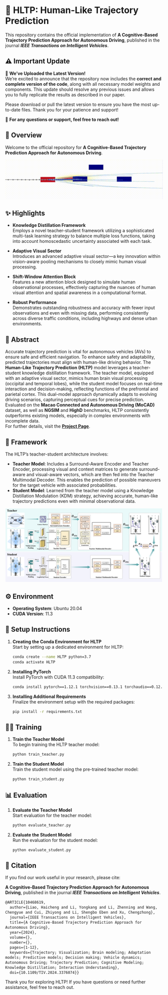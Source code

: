 # 🚗 **HLTP: Human-Like Trajectory Prediction**
This repository contains the official implementation of **A Cognitive-Based Trajectory Prediction Approach for Autonomous Driving**, published in the journal **_IEEE Transactions on Intelligent Vehicles_**.

## ⚠️ **Important Update**

🚀 **We’ve Uploaded the Latest Version!**  
We’re excited to announce that the repository now includes the **correct and complete version of the code**, along with all necessary model weights and components. This update should resolve any previous issues and allows you to fully replicate the results as described in our paper.

Please download or pull the latest version to ensure you have the most up-to-date files. Thank you for your patience and support!


🔗 **For any questions or support, feel free to reach out!**


## 📖 Overview

Welcome to the official repository for **A Cognitive-Based Trajectory Prediction Approach for Autonomous Driving**.

 ![image](https://github.com/Petrichor625/HLTP/blob/main/HLTP/HLTP/pic/visual.gif)
 

## ✨ Highlights

- **Knowledge Distillation Framework**  
  Employs a novel teacher-student framework utilizing a sophisticated multi-task learning strategy to balance multiple loss functions, taking into account homoscedastic uncertainty associated with each task.

- **Adaptive Visual Sector**  
  Introduces an advanced adaptive visual sector—a key innovation within vision-aware pooling mechanisms to closely mimic human visual processing.

- **Shift-Window Attention Block**  
  Features a new attention block designed to simulate human observational processes, effectively capturing the nuances of human visual attention and spatial awareness in a computational format.

- **Robust Performance**  
  Demonstrates outstanding robustness and accuracy with fewer input observations and even with missing data, performing consistently across diverse traffic conditions, including highways and dense urban environments.



## 📜 Abstract

Accurate trajectory prediction is vital for autonomous vehicles (AVs) to ensure safe and efficient navigation. To enhance safety and adaptability, predicted trajectories must align with human-like driving behavior. The **Human-Like Trajectory Prediction (HLTP)** model leverages a teacher-student knowledge distillation framework. The teacher model, equipped with an adaptive visual sector, mimics human brain visual processing (occipital and temporal lobes), while the student model focuses on real-time interaction and decision-making, reflecting functions of the prefrontal and parietal cortex. This dual-model approach dynamically adapts to evolving driving scenarios, capturing perceptual cues for precise prediction. Evaluated on the **Macao Connected and Autonomous Driving (MoCAD)** dataset, as well as **NGSIM** and **HighD** benchmarks, HLTP consistently outperforms existing models, especially in complex environments with incomplete data.  
For further details, visit the **[Project Page](https://github.com/Petrichor625/HLTP)**.



## 🧠 Framework

The HLTP’s teacher-student architecture involves:

- **Teacher Model**: Includes a Surround-Aware Encoder and Teacher Encoder, processing visual and context matrices to generate surround-aware and visual-aware vectors, which are then fed into the Teacher Multimodal Decoder. This enables the prediction of possible maneuvers for the target vehicle with associated probabilities.
- **Student Model**: Learned from the teacher model using a Knowledge Distillation Modulation (KDM) strategy, achieving accurate, human-like trajectory predictions even with minimal observational data.

 ![image](https://github.com/Petrichor625/HLTP/blob/main/HLTP/HLTP/pic/framework.png)



## ⚙️ Environment

- **Operating System**: Ubuntu 20.04
- **CUDA Version**: 11.3



## 🔧 Setup Instructions

1. **Creating the Conda Environment for HLTP**  
   Start by setting up a dedicated environment for HLTP:

   ```bash
   conda create --name HLTP python=3.7
   conda activate HLTP
   ```

2. **Installing PyTorch**  
   Install PyTorch with CUDA 11.3 compatibility:

   ```bash
   conda install pytorch==1.12.1 torchvision==0.13.1 torchaudio==0.12.1 cudatoolkit=11.3 -c pytorch
   ```

3. **Installing Additional Requirements**  
   Finalize the environment setup with the required packages:

   ```bash
   pip install -r requirements.txt
   ```



## 🏋️‍♂️ Training

1. **Train the Teacher Model**  
   To begin training the HLTP teacher model:

   ```bash
   python train_teacher.py
   ```

2. **Train the Student Model**  
   Train the student model using the pre-trained teacher model:

   ```bash
   python train_student.py
   ```


## 📊 Evaluation

1. **Evaluate the Teacher Model**  
   Start evaluation for the teacher model:

   ```bash
   python evaluate_teacher.py
   ```

2. **Evaluate the Student Model**  
   Run the evaluation for the student model:

   ```bash
   python evaluate_student.py
   ```



## 📌 Citation

If you find our work useful in your research, please cite:

**A Cognitive-Based Trajectory Prediction Approach for Autonomous Driving**, published in the journal **_IEEE Transactions on Intelligent Vehicles_**.

```
@ARTICLE{10468619,
  author={Liao, Haicheng and Li, Yongkang and Li, Zhenning and Wang, Chengyue and Cui, Zhiyong and Li, Shengbo Eben and Xu, Chengzhong},
  journal={IEEE Transactions on Intelligent Vehicles}, 
  title={A Cognitive-Based Trajectory Prediction Approach for Autonomous Driving}, 
  year={2024},
  volume={},
  number={},
  pages={1-12},
  keywords={Trajectory; Visualization; Brain modeling; Adaptation models; Predictive models; Decision making; Vehicle dynamics; Autonomous Driving; Trajectory Prediction; Cognitive Modeling; Knowledge Distillation; Interaction Understanding},
  doi={10.1109/TIV.2024.3376074}}
```



Thank you for exploring HLTP! If you have questions or need further assistance, feel free to reach out.

